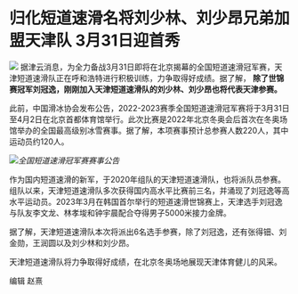 # 归化短道速滑名将刘少林、刘少昂兄弟加盟天津队 3月31日迎首秀

![](https://inews.gtimg.com/news_bt/OceKTBRDEzPeYegpROtHlsjCBj8uwO0EJeFTvsIDiWd4gAA/1000)
据津云消息，为全力备战3月31日即将在北京揭幕的全国短道速滑冠军赛，天津短道速滑队正在呼和浩特进行积极训练，力争取得好成绩。据了解，
**除了世锦赛冠军刘冠逸，刚刚加入天津短道速滑队的刘少林、刘少昂也将代表天津参赛。**

此前，中国滑冰协会发布公告，2022-2023赛季全国短道速滑冠军赛将于3月31日至4月2日在北京首都体育馆举行。此次比赛是2022年北京冬奥会后首次在冬奥场馆举办的全国最高级别冰雪赛事。据了解，本项赛事预计总参赛人数220人，其中运动员约120人。

![](https://inews.gtimg.com/news_bt/OMXtAIWmwoYQYXqStERYaQ-srN26MUavVz0h761jbIZjoAA/1000)_全国短道速滑冠军赛赛事公告_

作为国内短道速滑的新军，于2020年组队的天津短道速滑队，也将派队员参赛。组队以来，天津短道速滑队多次获得国内高水平比赛前三名，并涌现了刘冠逸等高水平运动员。2023年3月在韩国首尔举行的短道速滑世锦赛上，天津选手刘冠逸与队友李文龙、林孝埈和钟宇晨配合夺得男子5000米接力金牌。

据了解，天津短道速滑队本次将派出6名选手参赛，除了刘冠逸，还有张得钿、刘金勋，王润圆以及刘少林和刘少昂。

天津短道速滑队将力争取得好成绩，在北京冬奥场地展现天津体育健儿的风采。

编辑 赵熹

